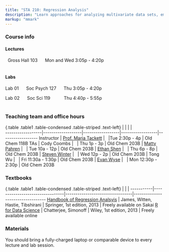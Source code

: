 ```yaml
---
title: "STA 210: Regression Analysis"
description: "Learn approaches for analyzing multivariate data sets, emphasizing analysis of variance, linear regression, and logistic regression. Learn techniques for checking the appropriateness of proposed models, such as residual analyses and case influence diagnostics, and techniques for selecting models. Gain experience dealing with the challenges that arise in practice through assignments that utilize real-world data. This class emphasizes data analysis over mathematical theory."
markup: "mmark"
---
```


### Course info

#### Lectures

<font color="#339898"><i class="fas fa-university"></i></font> &nbsp; Gross Hall 103 &nbsp;&nbsp; <font color="#339898"><i class="fas fa-calendar"></i></font> &nbsp; Mon and Wed 3:05p - 4:20p
<br>
<br>

#### Labs

Lab 01 &nbsp;&nbsp; <font color="#339898"><i class="fas fa-university"></i></font> &nbsp; Soc Psych 127 &nbsp;&nbsp; <font color="#339898"><i class="fas fa-calendar"></i></font> &nbsp; Thu 3:05p - 4:20p

Lab 02  &nbsp;&nbsp; <font color="#339898"><i class="fas fa-university"></i></font> &nbsp; Soc Sci 119 &nbsp;&nbsp;&nbsp;&nbsp;&nbsp;&nbsp;&nbsp; <font color="#339898"><i class="fas fa-calendar"></i></font> &nbsp; Thu 4:40p - 5:55p
<br>
<br>

### Teaching team and office hours 

{.table .table1 .table-condensed .table-striped .text-left}
<span></span>     | <span></span>     | <span></span>    | <span></span>    |  <span></span>      
------------------|-------------------|------------------|------------------|------------------ 
Instructor        | [Prof. Maria Tackett](http://stat.duke.edu/~mt324/) | <a href="mailto:maria.tackett@duke.edu" title="email"><i class="fa fa-envelope"></i></a> &nbsp; <a href="https://github.com/matackett" title="GitHub"><i class="fa fa-github"></i></a> |Tue 2:30p - 4p | Old Chem 118B
TAs               | Cody Coombs | <a href="mailto:cody.coombs@duke.edu" title="email"><i class="fa fa-envelope"></i></a> &nbsp; <a href="https://github.com/coombscody" title="GitHub"><i class="fa fa-github"></i></a> | Thu 1p - 3p | Old Chem 203B
                  | [Matty Pahren](https://www.linkedin.com/in/mattypahren) | <a href="mailto:martha.pahren@duke.edu" title="email"><i class="fa fa-envelope"></i></a> &nbsp; <a href="https://github.com/mpahren" title="GitHub"><i class="fa fa-github"></i></a> | Tue 10a - 12p | Old Chem 203B
                  | [Ethan Shen](https://www.linkedin.com/in/ethan-shen-931010134/) | <a href="mailto:ethan.shen@duke.edu" title="email"><i class="fa fa-envelope"></i></a> &nbsp; <a href="https://github.com/ethann-shen" title="GitHub"><i class="fa fa-github"></i></a> | Thu 6p - 8p | Old Chem 203B
                   | [Steven Winter](https://www.linkedin.com/in/steven-winter-3810a0109) | <a href="mailto:steven.winter@duke.edu" title="email"><i class="fa fa-envelope"></i></a> &nbsp; <a href="https://github.com/szwinter" title="GitHub"><i class="fa fa-github"></i></a> | Wed 12p - 2p | Old Chem 203B
                   | Tong Wu | <a href="mailto:shitong.wu@duke.edu" title="email"><i class="fa fa-envelope"></i></a> &nbsp; <a href="https://github.com/TongWu352" title="GitHub"><i class="fa fa-github"></i></a> | Fri 11:30a - 1:30p | Old Chem 203B
                   | [Evan Wyse](https://www.linkedin.com/in/evan-wyse-85305426/) | <a href="mailto:evan.wyse@duke.edu" title="email"><i class="fa fa-envelope"></i></a> &nbsp; <a href="https://github.com/wyseguy7" title="GitHub"><i class="fa fa-github"></i></a> | Mon 12:30p - 2:30p | Old Chem 203B
                   

### Textbooks

{.table .table1 .table-condensed .table-striped .text-left}
 <span></span>     | <span></span> | <span></span> | <span></span>
-----------|---------------------------------|---------------------------------|----------------------------------
[Handbook of Regression Analsyis](http://sakai.duke.edu) | James, Witten, Hastie, Tibshirani | Springer, 1st edition, 2013 | Freely available on Sakai
[R for Data Science](http://r4ds.had.co.nz/) | Chatterjee, Simonoff | Wiley, 1st edition, 2013 | Freely available online

### Materials

You should bring a fully-charged laptop or comparable device to every lecture and lab session.


